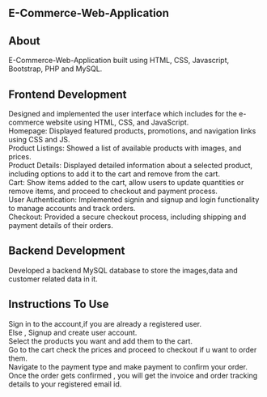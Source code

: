 ## E-Commerce-Web-Application

## About
E-Commerce-Web-Application built using HTML, CSS, Javascript, Bootstrap, PHP and MySQL.

## Frontend Development 
Designed and implemented the user interface which includes for the e-commerce website using HTML, CSS, and JavaScript.<br />
Homepage: Displayed featured products, promotions, and navigation links using CSS and JS.<br />
Product Listings: Showed a list of available products with images, and prices.<br />
Product Details: Displayed detailed information about a selected product, including options to add it to the cart and remove from the cart.<br />
Cart: Show items added to the cart, allow users to update quantities or remove items, and proceed to checkout and payment process.<br />
User Authentication: Implemented signin and signup and login functionality to manage accounts and track orders.<br />
Checkout: Provided a secure checkout process, including shipping and payment details of their orders.<br />

## Backend Development 
Developed a backend MySQL database to store the images,data and customer related data in it.

## Instructions To Use
Sign in to the account,if you are already a registered user.<br />
Else , Signup and create user account.<br />
Select the products you want and add them to the cart.<br />
Go to the cart check the prices and proceed to checkout if u want to order them.<br />
Navigate to the payment type and make payment to confirm your order.<br />
Once the order gets confirmed , you will get the invoice and order tracking details to your registered email id.<br />



